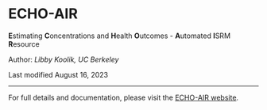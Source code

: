 # ECHO-AIR
**E**stimating **C**oncentrations and **H**ealth **O**utcomes - **A**utomated **I**SRM **R**esource 

Author: *Libby Koolik, UC Berkeley*

Last modified August 16, 2023

----

For full details and documentation, please visit the [ECHO-AIR website](https://echo-air-model.github.io).
